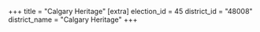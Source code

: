 +++
title = "Calgary Heritage"
[extra]
election_id = 45
district_id = "48008"
district_name = "Calgary Heritage"
+++
